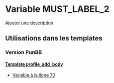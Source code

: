 # Variable MUST_LABEL_2
[Ajouter une description](https://fa-tvars.appspot.com/var/MUST_LABEL_2)

## Utilisations dans les templates

### Version PunBB

#### [Template profile_add_body](punbb/profile_add_body.md)
* [Variable &agrave; la ligne 70](../punbb/profile_add_body.tpl#L70)
